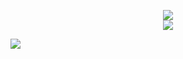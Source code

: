<p align="center">
  <img src="https://acedev003-readme-stats.vercel.app/api?username=lnx00&show_icons=true&theme=tokyonight">
  <br/>
  <img src="https://komarev.com/ghpvc/?username=lnx00&style=for-the-badge">
</p>

![](https://hit.yhype.me/github/profile?user_id=34384416)
